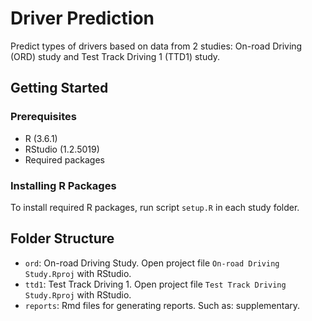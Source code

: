 # Driver Prediction
Predict types of drivers based on data from 2 studies: On-road Driving (ORD) study and Test Track Driving 1 (TTD1) study.

## Getting Started
### Prerequisites
- R (3.6.1)
- RStudio (1.2.5019)
- Required packages

### Installing R Packages
To install required R packages, run script `setup.R` in each study folder.

## Folder Structure
- `ord`: On-road Driving Study. Open project file `On-road Driving Study.Rproj` with RStudio.
- `ttd1`: Test Track Driving 1. Open project file `Test Track Driving Study.Rproj` with RStudio.
- `reports`: Rmd files for generating reports. Such as: supplementary.
